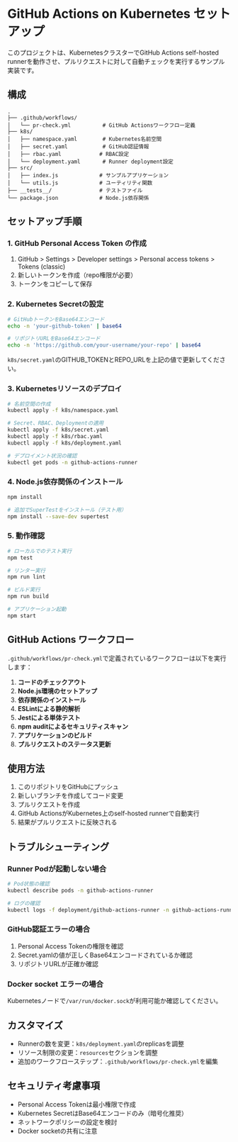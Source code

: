 # GitHub Actions on Kubernetes セットアップ

このプロジェクトは、KubernetesクラスターでGitHub Actions self-hosted runnerを動作させ、プルリクエストに対して自動チェックを実行するサンプル実装です。

## 構成

```
.
├── .github/workflows/
│   └── pr-check.yml          # GitHub Actionsワークフロー定義
├── k8s/
│   ├── namespace.yaml        # Kubernetes名前空間
│   ├── secret.yaml           # GitHub認証情報
│   ├── rbac.yaml            # RBAC設定
│   └── deployment.yaml       # Runner deployment設定
├── src/
│   ├── index.js             # サンプルアプリケーション
│   └── utils.js             # ユーティリティ関数
├── __tests__/               # テストファイル
└── package.json             # Node.js依存関係
```

## セットアップ手順

### 1. GitHub Personal Access Token の作成

1. GitHub > Settings > Developer settings > Personal access tokens > Tokens (classic)
2. 新しいトークンを作成（repo権限が必要）
3. トークンをコピーして保存

### 2. Kubernetes Secretの設定

```bash
# GitHubトークンをBase64エンコード
echo -n 'your-github-token' | base64

# リポジトリURLをBase64エンコード
echo -n 'https://github.com/your-username/your-repo' | base64
```

`k8s/secret.yaml`のGITHUB_TOKENとREPO_URLを上記の値で更新してください。

### 3. Kubernetesリソースのデプロイ

```bash
# 名前空間の作成
kubectl apply -f k8s/namespace.yaml

# Secret、RBAC、Deploymentの適用
kubectl apply -f k8s/secret.yaml
kubectl apply -f k8s/rbac.yaml
kubectl apply -f k8s/deployment.yaml

# デプロイメント状況の確認
kubectl get pods -n github-actions-runner
```

### 4. Node.js依存関係のインストール

```bash
npm install

# 追加でSuperTestをインストール（テスト用）
npm install --save-dev supertest
```

### 5. 動作確認

```bash
# ローカルでのテスト実行
npm test

# リンター実行
npm run lint

# ビルド実行
npm run build

# アプリケーション起動
npm start
```

## GitHub Actions ワークフロー

`.github/workflows/pr-check.yml`で定義されているワークフローは以下を実行します：

1. **コードのチェックアウト**
2. **Node.js環境のセットアップ**
3. **依存関係のインストール**
4. **ESLintによる静的解析**
5. **Jestによる単体テスト**
6. **npm auditによるセキュリティスキャン**
7. **アプリケーションのビルド**
8. **プルリクエストのステータス更新**

## 使用方法

1. このリポジトリをGitHubにプッシュ
2. 新しいブランチを作成してコード変更
3. プルリクエストを作成
4. GitHub ActionsがKubernetes上のself-hosted runnerで自動実行
5. 結果がプルリクエストに反映される

## トラブルシューティング

### Runner Podが起動しない場合

```bash
# Pod状態の確認
kubectl describe pods -n github-actions-runner

# ログの確認
kubectl logs -f deployment/github-actions-runner -n github-actions-runner
```

### GitHub認証エラーの場合

1. Personal Access Tokenの権限を確認
2. Secret.yamlの値が正しくBase64エンコードされているか確認
3. リポジトリURLが正確か確認

### Docker socket エラーの場合

Kubernetesノードで`/var/run/docker.sock`が利用可能か確認してください。

## カスタマイズ

- Runnerの数を変更：`k8s/deployment.yaml`のreplicasを調整
- リソース制限の変更：`resources`セクションを調整
- 追加のワークフローステップ：`.github/workflows/pr-check.yml`を編集

## セキュリティ考慮事項

- Personal Access Tokenは最小権限で作成
- Kubernetes SecretはBase64エンコードのみ（暗号化推奨）
- ネットワークポリシーの設定を検討
- Docker socketの共有に注意